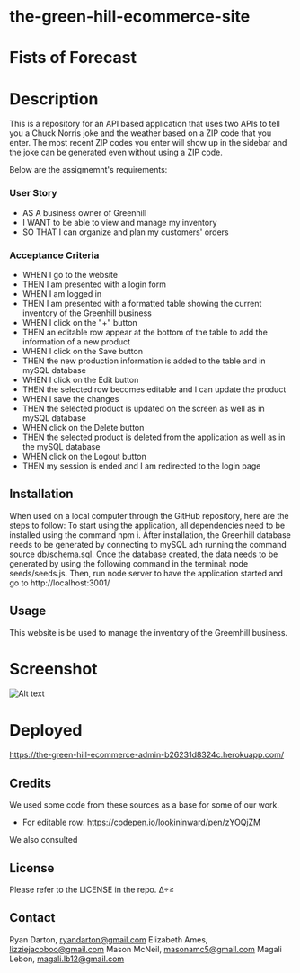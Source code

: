 # the-green-hill-ecommerce-site

# Fists of Forecast

# Description

This is a repository for an API based application that uses two APIs to tell you a Chuck Norris joke and the weather based on a ZIP code that you enter. The most recent ZIP codes you enter will show up in the sidebar and the joke can be generated even without using a ZIP code.

Below are the assigmemnt's requirements:

### User Story

- AS A business owner of Greenhill
- I WANT to be able to view and manage my inventory
- SO THAT I can organize and plan my customers' orders

### Acceptance Criteria

- WHEN I go to the website
- THEN I am presented with a login form
- WHEN I am logged in
- THEN I am presented with a formatted table showing the current inventory of the Greenhill business
- WHEN I click on the "+" button
- THEN an editable row appear at the bottom of the table to add the information of a new product
- WHEN I click on the Save button
- THEN the new production information is added to the table and in mySQL database
- WHEN I click on the Edit button
- THEN the selected row becomes editable and I can update the product
- WHEN I save the changes
- THEN the selected product is updated on the screen as well as in mySQL database
- WHEN click on the Delete button
- THEN the selected product is deleted from the application as well as in the mySQL database
- WHEN click on the Logout button
- THEN my session is ended and I am redirected to the login page

## Installation

When used on a local computer through the GitHub repository, here are the steps to follow:
To start using the application, all dependencies need to be installed using the command npm i.
After installation, the Greenhill database needs to be generated by connecting to mySQL adn running the command source db/schema.sql. Once the database created, the data needs to be generated by using the following command in the terminal: node seeds/seeds.js. Then, run node server to have the application started and go to http://localhost:3001/

## Usage

This website is be used to manage the inventory of the Greemhill business.

# Screenshot

![Alt text](<./assets/images/Fists of Forecast.png>)

# Deployed

https://the-green-hill-ecommerce-admin-b26231d8324c.herokuapp.com/

## Credits

We used some code from these sources as a base for some of our work.

- For editable row: https://codepen.io/lookininward/pen/zYOQjZM

We also consulted

## License

Please refer to the LICENSE in the repo. ∆÷≥

## Contact

Ryan Darton, ryandarton@gmail.com
Elizabeth Ames, lizziejacoboo@gmail.com
Mason McNeil, masonamc5@gmail.com
Magali Lebon, magali.lb12@gmail.com
